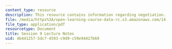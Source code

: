 ```yaml
---
content_type: resource
description: This resource contains information regarding negotiation.
file: /media/https%3A/open-learning-course-data-rc.s3.amazonaws.com/14-12-economic-applications-of-game-theory-fall-2012/4b4412575dc74593c9d9c59e94427b69_MIT14_12F12_chapter9.pdf
file_type: application/pdf
resourcetype: Document
title: Session 9 Lecture Notes
uid: 4b441257-5dc7-4593-c9d9-c59e94427b69
---
```

